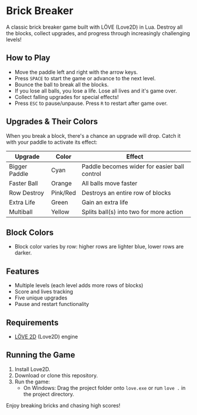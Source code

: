 # Brick Breaker

A classic brick breaker game built with LÖVE (Love2D) in Lua. Destroy all the blocks, collect upgrades, and progress through increasingly challenging levels!

## How to Play
- Move the paddle left and right with the arrow keys.
- Press `SPACE` to start the game or advance to the next level.
- Bounce the ball to break all the blocks.
- If you lose all balls, you lose a life. Lose all lives and it's game over.
- Collect falling upgrades for special effects!
- Press `ESC` to pause/unpause. Press `R` to restart after game over.

## Upgrades & Their Colors
When you break a block, there's a chance an upgrade will drop. Catch it with your paddle to activate its effect:

| Upgrade       | Color         | Effect                                      |
|-------------- |--------------|----------------------------------------------|
| Bigger Paddle | Cyan         | Paddle becomes wider for easier ball control |
| Faster Ball   | Orange       | All balls move faster                        |
| Row Destroy   | Pink/Red     | Destroys an entire row of blocks             |
| Extra Life    | Green        | Gain an extra life                           |
| Multiball     | Yellow       | Splits ball(s) into two for more action      |

## Block Colors
- Block color varies by row: higher rows are lighter blue, lower rows are darker.

## Features
- Multiple levels (each level adds more rows of blocks)
- Score and lives tracking
- Five unique upgrades
- Pause and restart functionality

## Requirements
- [LÖVE 2D](https://love2d.org/) (Love2D) engine

## Running the Game
1. Install Love2D.
2. Download or clone this repository.
3. Run the game:
   - On Windows: Drag the project folder onto `love.exe` or run `love .` in the project directory.

Enjoy breaking bricks and chasing high scores!
